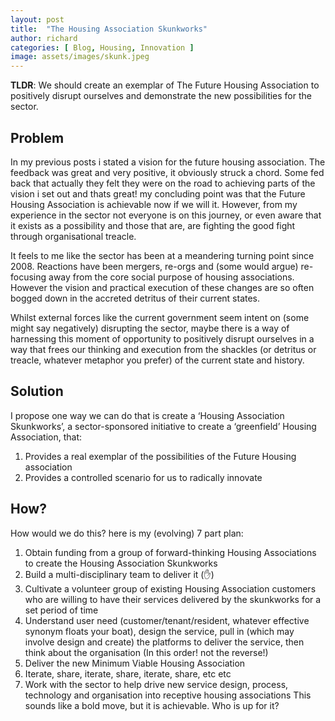 ```yaml
---
layout: post
title:  "The Housing Association Skunkworks"
author: richard
categories: [ Blog, Housing, Innovation ]
image: assets/images/skunk.jpeg
---
```


 **TLDR**: We should create an exemplar of The Future Housing Association to positively disrupt ourselves and demonstrate the new possibilities for the sector.

## Problem
In my previous posts i stated a vision for the future housing association. The feedback was great and very positive, it obviously struck a chord. Some fed back that actually they felt they were on the road to achieving parts of the vision i set out and thats great! my concluding point was that the Future Housing Association is achievable now if we will it. However, from my experience in the sector not everyone is on this journey, or even aware that it exists as a possibility and those that are, are fighting the good fight through organisational treacle.

It feels to me like the sector has been at a meandering turning point since 2008. Reactions have been mergers, re-orgs and (some would argue) re-focusing away from the core social purpose of housing associations. However the vision and practical execution of these changes are so often bogged down in the accreted detritus of their current states.

Whilst external forces like the current government seem intent on (some might say negatively) disrupting the sector, maybe there is a way of harnessing this moment of opportunity to positively disrupt ourselves in a way that frees our thinking and execution from the shackles (or detritus or treacle, whatever metaphor you prefer) of the current state and history.

## Solution
I propose one way we can do that is create a ‘Housing Association Skunkworks’, a sector-sponsored initiative to create a ‘greenfield’ Housing Association, that:

1. Provides a real exemplar of the possibilities of the Future Housing association
2. Provides a controlled scenario for us to radically innovate
## How?
How would we do this? here is my (evolving) 7 part plan:

1. Obtain funding from a group of forward-thinking Housing Associations to create the Housing Association Skunkworks
2. Build a multi-disciplinary team to deliver it (✋)
3. Cultivate a volunteer group of existing Housing Association customers who are willing to have their services delivered by the skunkworks for a set period of time
4. Understand user need (customer/tenant/resident, whatever effective synonym floats your boat), design the service, pull in (which may involve design and create) the platforms to deliver the service, then think about the organisation (In this order! not the reverse!)
5. Deliver the new Minimum Viable Housing Association
6. Iterate, share, iterate, share, iterate, share, etc etc
7. Work with the sector to help drive new service design, process, technology and organisation into receptive housing associations
  This sounds like a bold move, but it is achievable. Who is up for it?